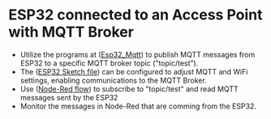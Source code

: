 
# ESP32 connected to an Access Point with MQTT Broker

* Utilize the programs at ([Esp32_Mqtt](ESP32_Mqtt)) to publish MQTT messages from ESP32 to a specific MQTT broker topic ("topic/test").
* The ([ESP32 Sketch file](Esp32_Mqtt/Esp32_Mqtt.ino)) can be configured to adjust MQTT and WiFi settings, enabling communications to the MQTT Broker.
* Use ([Node-Red flow](Node_Red/node_red_mqtt.json)) to subscribe to "topic/test" and read MQTT messages sent by the ESP32
* Monitor the messages in Node-Red that are comming from the ESP32. 

